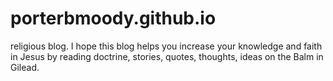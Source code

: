 # porterbmoody.github.io

religious blog. I hope this blog helps you increase your knowledge and faith in Jesus by reading doctrine, stories, quotes, thoughts, ideas on the Balm in Gilead.
